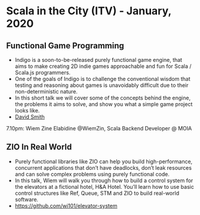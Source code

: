 # Scala in the City (ITV) - January, 2020

## Functional Game Programming

- Indigo is a soon-to-be-released purely functional game engine, that aims to make creating 2D indie games approachable and fun for Scala / Scala.js programmers.
- One of the goals of Indigo is to challenge the conventional wisdom that testing and reasoning about games is unavoidably difficult due to their non-deterministic nature.
- In this short talk we will cover some of the concepts behind the engine, the problems it aims to solve, and show you what a simple game project looks like.
- [David Smith](https://www.linkedin.com/in/davidjamessmith)

7.10pm: Wiem Zine Elabidine @WiemZin, Scala Backend Developer @ MOIA

## ZIO In Real World

- Purely functional libraries like ZIO can help you build high-performance, concurrent applications that don’t have deadlocks, don’t leak resources and can solve complex problems using purely functional code.
- In this talk, Wiem will walk you through how to build a control system for the elevators at a fictional hotel, H&A Hotel. You’ll learn how to use basic control structures like Ref, Queue, STM and ZIO to build real-world software.
- https://github.com/wi101/elevator-system
